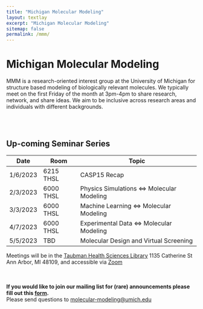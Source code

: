 ```yaml
---
title: "Michigan Molecular Modeling"
layout: textlay
excerpt: "Michigan Molecular Modeling"
sitemap: false
permalink: /mmm/
---
```

<style>
body {
  background-image: url("{{ site.url }}{{ site.baseurl }}/images/mmm/mmm_logo2.jpg");
  background-repeat: no-repeat;
  background-size: 20%;
}
</style>


# Michigan Molecular Modeling
MMM is a research-oriented interest group at the University of Michigan for structure based modeling of biologically relevant molecules. We typically meet on the first Friday of the month at 3pm-4pm to share research, network, and share ideas. We aim to be inclusive across research areas and individuals with different backgrounds.

<BR><BR>
## Up-coming Seminar Series

<table>
  <thead>
    <b><tr> <th>Date</th> <th>Room</th> <th>Topic</th> </tr></b>
  </thead>
  <tbody>
    <tr> <td>1/6/2023 </td> <td>6215 THSL </td> <td>CASP15 Recap</td> </tr>
    <tr> <td>2/3/2023 </td> <td>6000 THSL </td> <td>Physics Simulations &lt;=&gt; Molecular Modeling</td> </tr>
    <tr> <td>3/3/2023 </td> <td>6000 THSL </td> <td>Machine Learning &lt;=&gt; Molecular Modeling</td> </tr>
    <tr> <td>4/7/2023 </td> <td>6000 THSL </td> <td>Experimental Data &lt;=&gt; Molecular Modeling</td> </tr>
    <tr> <td>5/5/2023 </td> <td>TBD </td>       <td>Molecular Design and Virtual Screening</td> </tr>
  </tbody>
</table>  
  
Meetings will be in the [Taubman Health Sciences Library](https://www.lib.umich.edu/locations-and-hours/taubman-health-sciences-library/) 1135 Catherine St Ann Arbor, MI 48109, and accessible via [Zoom](https://umich.zoom.us/j/98700994004)
  
<BR><BR>
**If you would like to join our mailing list for (rare) announcements please fill out this [form](https://forms.gle/fEGmTFBUxA4dnPTj7).**
<BR>
Please send questions to molecular-modeling@umich.edu 
  
<BR><BR><BR><BR><BR><BR><BR><BR><BR><BR><BR><BR><BR><BR><BR><BR><BR><BR><BR><BR>
<BR><BR><BR><BR><BR><BR><BR><BR><BR><BR>

